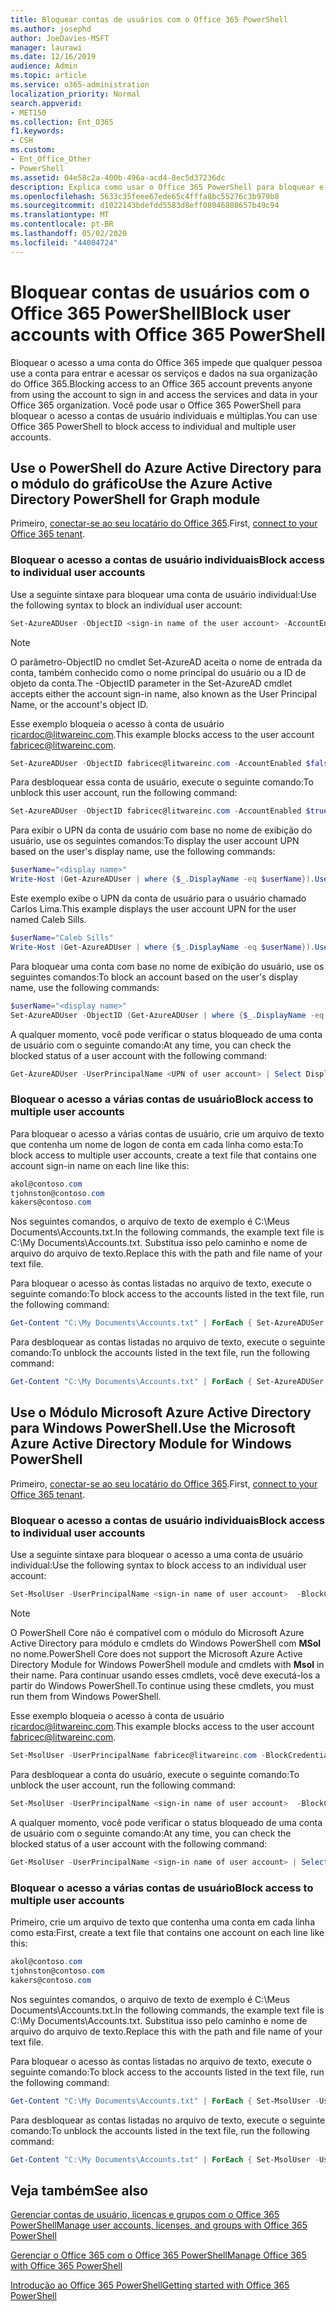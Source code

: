 ```yaml
---
title: Bloquear contas de usuários com o Office 365 PowerShell
ms.author: josephd
author: JoeDavies-MSFT
manager: laurawi
ms.date: 12/16/2019
audience: Admin
ms.topic: article
ms.service: o365-administration
localization_priority: Normal
search.appverid:
- MET150
ms.collection: Ent_O365
f1.keywords:
- CSH
ms.custom:
- Ent_Office_Other
- PowerShell
ms.assetid: 04e58c2a-400b-496a-acd4-8ec5d37236dc
description: Explica como usar o Office 365 PowerShell para bloquear e desbloquear o acesso às contas do Office 365.
ms.openlocfilehash: 5633c35feee67ede65c4fffa8bc55276c3b979b8
ms.sourcegitcommit: d1022143bdefdd5583d8eff08046808657b49c94
ms.translationtype: MT
ms.contentlocale: pt-BR
ms.lasthandoff: 05/02/2020
ms.locfileid: "44004724"
---
```

# <a name="block-user-accounts-with-office-365-powershell"></a><span data-ttu-id="4b7ee-103">Bloquear contas de usuários com o Office 365 PowerShell</span><span class="sxs-lookup"><span data-stu-id="4b7ee-103">Block user accounts with Office 365 PowerShell</span></span>

<span data-ttu-id="4b7ee-104">Bloquear o acesso a uma conta do Office 365 impede que qualquer pessoa use a conta para entrar e acessar os serviços e dados na sua organização do Office 365.</span><span class="sxs-lookup"><span data-stu-id="4b7ee-104">Blocking access to an Office 365 account prevents anyone from using the account to sign in and access the services and data in your Office 365 organization.</span></span> <span data-ttu-id="4b7ee-105">Você pode usar o Office 365 PowerShell para bloquear o acesso a contas de usuário individuais e múltiplas.</span><span class="sxs-lookup"><span data-stu-id="4b7ee-105">You can use Office 365 PowerShell to block access to individual and multiple user accounts.</span></span>

## <a name="use-the-azure-active-directory-powershell-for-graph-module"></a><span data-ttu-id="4b7ee-106">Use o PowerShell do Azure Active Directory para o módulo do gráfico</span><span class="sxs-lookup"><span data-stu-id="4b7ee-106">Use the Azure Active Directory PowerShell for Graph module</span></span>

<span data-ttu-id="4b7ee-107">Primeiro, [conectar-se ao seu locatário do Office 365](connect-to-office-365-powershell.md#connect-with-the-azure-active-directory-powershell-for-graph-module).</span><span class="sxs-lookup"><span data-stu-id="4b7ee-107">First, [connect to your Office 365 tenant](connect-to-office-365-powershell.md#connect-with-the-azure-active-directory-powershell-for-graph-module).</span></span>
 
### <a name="block-access-to-individual-user-accounts"></a><span data-ttu-id="4b7ee-108">Bloquear o acesso a contas de usuário individuais</span><span class="sxs-lookup"><span data-stu-id="4b7ee-108">Block access to individual user accounts</span></span>

<span data-ttu-id="4b7ee-109">Use a seguinte sintaxe para bloquear uma conta de usuário individual:</span><span class="sxs-lookup"><span data-stu-id="4b7ee-109">Use the following syntax to block an individual user account:</span></span>
  
```powershell
Set-AzureADUser -ObjectID <sign-in name of the user account> -AccountEnabled $false
```

> [!NOTE]
> <span data-ttu-id="4b7ee-110">O parâmetro-ObjectID no cmdlet Set-AzureAD aceita o nome de entrada da conta, também conhecido como o nome principal do usuário ou a ID de objeto da conta.</span><span class="sxs-lookup"><span data-stu-id="4b7ee-110">The -ObjectID parameter in the Set-AzureAD cmdlet accepts either the account sign-in name, also known as the User Principal Name, or the account's object ID.</span></span> 
  
<span data-ttu-id="4b7ee-111">Esse exemplo bloqueia o acesso à conta de usuário ricardoc@litwareinc.com.</span><span class="sxs-lookup"><span data-stu-id="4b7ee-111">This example blocks access to the user account fabricec@litwareinc.com.</span></span>
  
```powershell
Set-AzureADUser -ObjectID fabricec@litwareinc.com -AccountEnabled $false
```

<span data-ttu-id="4b7ee-112">Para desbloquear essa conta de usuário, execute o seguinte comando:</span><span class="sxs-lookup"><span data-stu-id="4b7ee-112">To unblock this user account, run the following command:</span></span>
  
```powershell
Set-AzureADUser -ObjectID fabricec@litwareinc.com -AccountEnabled $true
```

<span data-ttu-id="4b7ee-113">Para exibir o UPN da conta de usuário com base no nome de exibição do usuário, use os seguintes comandos:</span><span class="sxs-lookup"><span data-stu-id="4b7ee-113">To display the user account UPN based on the user's display name, use the following commands:</span></span>
  
```powershell
$userName="<display name>"
Write-Host (Get-AzureADUser | where {$_.DisplayName -eq $userName}).UserPrincipalName

```

<span data-ttu-id="4b7ee-114">Este exemplo exibe o UPN da conta de usuário para o usuário chamado Carlos Lima.</span><span class="sxs-lookup"><span data-stu-id="4b7ee-114">This example displays the user account UPN for the user named Caleb Sills.</span></span>
  
```powershell
$userName="Caleb Sills"
Write-Host (Get-AzureADUser | where {$_.DisplayName -eq $userName}).UserPrincipalName
```

<span data-ttu-id="4b7ee-115">Para bloquear uma conta com base no nome de exibição do usuário, use os seguintes comandos:</span><span class="sxs-lookup"><span data-stu-id="4b7ee-115">To block an account based on the user's display name, use the following commands:</span></span>
  
```powershell
$userName="<display name>"
Set-AzureADUser -ObjectID (Get-AzureADUser | where {$_.DisplayName -eq $userName}).UserPrincipalName -AccountEnabled $false

```

<span data-ttu-id="4b7ee-116">A qualquer momento, você pode verificar o status bloqueado de uma conta de usuário com o seguinte comando:</span><span class="sxs-lookup"><span data-stu-id="4b7ee-116">At any time, you can check the blocked status of a user account with the following command:</span></span>
  
```powershell
Get-AzureADUser -UserPrincipalName <UPN of user account> | Select DisplayName,AccountEnabled
```

### <a name="block-access-to-multiple-user-accounts"></a><span data-ttu-id="4b7ee-117">Bloquear o acesso a várias contas de usuário</span><span class="sxs-lookup"><span data-stu-id="4b7ee-117">Block access to multiple user accounts</span></span>

<span data-ttu-id="4b7ee-118">Para bloquear o acesso a várias contas de usuário, crie um arquivo de texto que contenha um nome de logon de conta em cada linha como esta:</span><span class="sxs-lookup"><span data-stu-id="4b7ee-118">To block access to multiple user accounts, create a text file that contains one account sign-in name on each line like this:</span></span>
    
  ```powershell
akol@contoso.com
tjohnston@contoso.com
kakers@contoso.com
  ```

<span data-ttu-id="4b7ee-119">Nos seguintes comandos, o arquivo de texto de exemplo é C:\Meus Documents\Accounts.txt.</span><span class="sxs-lookup"><span data-stu-id="4b7ee-119">In the following commands, the example text file is C:\My Documents\Accounts.txt.</span></span> <span data-ttu-id="4b7ee-120">Substitua isso pelo caminho e nome de arquivo do arquivo de texto.</span><span class="sxs-lookup"><span data-stu-id="4b7ee-120">Replace this with the path and file name of your text file.</span></span>
  
<span data-ttu-id="4b7ee-121">Para bloquear o acesso às contas listadas no arquivo de texto, execute o seguinte comando:</span><span class="sxs-lookup"><span data-stu-id="4b7ee-121">To block access to the accounts listed in the text file, run the following command:</span></span>
    
```powershell
Get-Content "C:\My Documents\Accounts.txt" | ForEach { Set-AzureADUSer -ObjectID $_ -AccountEnabled $false }
```

<span data-ttu-id="4b7ee-122">Para desbloquear as contas listadas no arquivo de texto, execute o seguinte comando:</span><span class="sxs-lookup"><span data-stu-id="4b7ee-122">To unblock the accounts listed in the text file, run the following command:</span></span>
    
```powershell
Get-Content "C:\My Documents\Accounts.txt" | ForEach { Set-AzureADUSer -ObjectID $_ -AccountEnabled $true }
```

## <a name="use-the-microsoft-azure-active-directory-module-for-windows-powershell"></a><span data-ttu-id="4b7ee-123">Use o Módulo Microsoft Azure Active Directory para Windows PowerShell.</span><span class="sxs-lookup"><span data-stu-id="4b7ee-123">Use the Microsoft Azure Active Directory Module for Windows PowerShell</span></span>

<span data-ttu-id="4b7ee-124">Primeiro, [conectar-se ao seu locatário do Office 365](connect-to-office-365-powershell.md#connect-with-the-microsoft-azure-active-directory-module-for-windows-powershell).</span><span class="sxs-lookup"><span data-stu-id="4b7ee-124">First, [connect to your Office 365 tenant](connect-to-office-365-powershell.md#connect-with-the-microsoft-azure-active-directory-module-for-windows-powershell).</span></span>
    
### <a name="block-access-to-individual-user-accounts"></a><span data-ttu-id="4b7ee-125">Bloquear o acesso a contas de usuário individuais</span><span class="sxs-lookup"><span data-stu-id="4b7ee-125">Block access to individual user accounts</span></span>

<span data-ttu-id="4b7ee-126">Use a seguinte sintaxe para bloquear o acesso a uma conta de usuário individual:</span><span class="sxs-lookup"><span data-stu-id="4b7ee-126">Use the following syntax to block access to an individual user account:</span></span>
  
```powershell
Set-MsolUser -UserPrincipalName <sign-in name of user account>  -BlockCredential $true
```

>[!Note]
><span data-ttu-id="4b7ee-127">O PowerShell Core não é compatível com o módulo do Microsoft Azure Active Directory para módulo e cmdlets do Windows PowerShell com **MSol** no nome.</span><span class="sxs-lookup"><span data-stu-id="4b7ee-127">PowerShell Core does not support the Microsoft Azure Active Directory Module for Windows PowerShell module and cmdlets with **Msol** in their name.</span></span> <span data-ttu-id="4b7ee-128">Para continuar usando esses cmdlets, você deve executá-los a partir do Windows PowerShell.</span><span class="sxs-lookup"><span data-stu-id="4b7ee-128">To continue using these cmdlets, you must run them from Windows PowerShell.</span></span>
>

<span data-ttu-id="4b7ee-129">Esse exemplo bloqueia o acesso à conta de usuário ricardoc@litwareinc.com.</span><span class="sxs-lookup"><span data-stu-id="4b7ee-129">This example blocks access to the user account fabricec@litwareinc.com.</span></span>
  
```powershell
Set-MsolUser -UserPrincipalName fabricec@litwareinc.com -BlockCredential $true
```

<span data-ttu-id="4b7ee-130">Para desbloquear a conta do usuário, execute o seguinte comando:</span><span class="sxs-lookup"><span data-stu-id="4b7ee-130">To unblock the user account, run the following command:</span></span>
  
```powershell
Set-MsolUser -UserPrincipalName <sign-in name of user account>  -BlockCredential $false
```

<span data-ttu-id="4b7ee-131">A qualquer momento, você pode verificar o status bloqueado de uma conta de usuário com o seguinte comando:</span><span class="sxs-lookup"><span data-stu-id="4b7ee-131">At any time, you can check the blocked status of a user account with the following command:</span></span>
  
```powershell
Get-MsolUser -UserPrincipalName <sign-in name of user account> | Select DisplayName,BlockCredential
```

### <a name="block-access-to-multiple-user-accounts"></a><span data-ttu-id="4b7ee-132">Bloquear o acesso a várias contas de usuário</span><span class="sxs-lookup"><span data-stu-id="4b7ee-132">Block access to multiple user accounts</span></span>

<span data-ttu-id="4b7ee-133">Primeiro, crie um arquivo de texto que contenha uma conta em cada linha como esta:</span><span class="sxs-lookup"><span data-stu-id="4b7ee-133">First, create a text file that contains one account on each line like this:</span></span>
    
```powershell
akol@contoso.com
tjohnston@contoso.com
kakers@contoso.com
```

<span data-ttu-id="4b7ee-134">Nos seguintes comandos, o arquivo de texto de exemplo é C:\Meus Documents\Accounts.txt.</span><span class="sxs-lookup"><span data-stu-id="4b7ee-134">In the following commands, the example text file is C:\My Documents\Accounts.txt.</span></span> <span data-ttu-id="4b7ee-135">Substitua isso pelo caminho e nome de arquivo do arquivo de texto.</span><span class="sxs-lookup"><span data-stu-id="4b7ee-135">Replace this with the path and file name of your text file.</span></span>
    
<span data-ttu-id="4b7ee-136">Para bloquear o acesso às contas listadas no arquivo de texto, execute o seguinte comando:</span><span class="sxs-lookup"><span data-stu-id="4b7ee-136">To block access to the accounts listed in the text file, run the following command:</span></span>
    
  ```powershell
  Get-Content "C:\My Documents\Accounts.txt" | ForEach { Set-MsolUser -UserPrincipalName $_ -BlockCredential $true }
  ```
<span data-ttu-id="4b7ee-137">Para desbloquear as contas listadas no arquivo de texto, execute o seguinte comando:</span><span class="sxs-lookup"><span data-stu-id="4b7ee-137">To unblock the accounts listed in the text file, run the following command:</span></span>
    
  ```powershell
  Get-Content "C:\My Documents\Accounts.txt" | ForEach { Set-MsolUser -UserPrincipalName $_ -BlockCredential $false }
  ```

## <a name="see-also"></a><span data-ttu-id="4b7ee-138">Veja também</span><span class="sxs-lookup"><span data-stu-id="4b7ee-138">See also</span></span>

[<span data-ttu-id="4b7ee-139">Gerenciar contas de usuário, licenças e grupos com o Office 365 PowerShell</span><span class="sxs-lookup"><span data-stu-id="4b7ee-139">Manage user accounts, licenses, and groups with Office 365 PowerShell</span></span>](manage-user-accounts-and-licenses-with-office-365-powershell.md)
  
[<span data-ttu-id="4b7ee-140">Gerenciar o Office 365 com o Office 365 PowerShell</span><span class="sxs-lookup"><span data-stu-id="4b7ee-140">Manage Office 365 with Office 365 PowerShell</span></span>](manage-office-365-with-office-365-powershell.md)
  
[<span data-ttu-id="4b7ee-141">Introdução ao Office 365 PowerShell</span><span class="sxs-lookup"><span data-stu-id="4b7ee-141">Getting started with Office 365 PowerShell</span></span>](getting-started-with-office-365-powershell.md)

